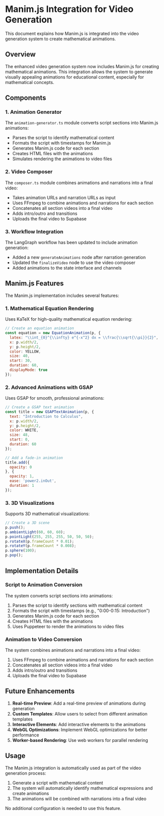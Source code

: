 # Manim.js Integration for Video Generation

This document explains how Manim.js is integrated into the video generation system to create mathematical animations.

## Overview

The enhanced video generation system now includes Manim.js for creating mathematical animations. This integration allows the system to generate visually appealing animations for educational content, especially for mathematical concepts.

## Components

### 1. Animation Generator

The `animation-generator.ts` module converts script sections into Manim.js animations:

- Parses the script to identify mathematical content
- Formats the script with timestamps for Manim.js
- Generates Manim.js code for each section
- Creates HTML files with the animations
- Simulates rendering the animations to video files

### 2. Video Composer

The `composer.ts` module combines animations and narrations into a final video:

- Takes animation URLs and narration URLs as input
- Uses FFmpeg to combine animations and narrations for each section
- Concatenates all section videos into a final video
- Adds intro/outro and transitions
- Uploads the final video to Supabase

### 3. Workflow Integration

The LangGraph workflow has been updated to include animation generation:

- Added a new `generateAnimations` node after narration generation
- Updated the `finalizeVideo` node to use the video composer
- Added animations to the state interface and channels

## Manim.js Features

The Manim.js implementation includes several features:

### 1. Mathematical Equation Rendering

Uses KaTeX for high-quality mathematical equation rendering:

```javascript
// Create an equation animation
const equation = new EquationAnimation(p, {
  latex: "\\int_{0}^{\\infty} e^{-x^2} dx = \\frac{\\sqrt{\\pi}}{2}",
  x: p.width/2,
  y: p.height/2,
  color: YELLOW,
  size: 40,
  start: 30,
  duration: 60,
  displayMode: true
});
```

### 2. Advanced Animations with GSAP

Uses GSAP for smooth, professional animations:

```javascript
// Create a GSAP text animation
const title = new GSAPTextAnimation(p, {
  text: "Introduction to Calculus",
  x: p.width/2,
  y: p.height/2,
  color: WHITE,
  size: 48,
  start: 0,
  duration: 60
});

// Add a fade-in animation
title.add({
  opacity: 0
}, {
  opacity: 1,
  ease: 'power2.inOut',
  duration: 1
});
```

### 3. 3D Visualizations

Supports 3D mathematical visualizations:

```javascript
// Create a 3D scene
p.push();
p.ambientLight(60, 60, 60);
p.pointLight(255, 255, 255, 50, 50, 50);
p.rotateX(p.frameCount * 0.01);
p.rotateY(p.frameCount * 0.008);
p.sphere(100);
p.pop();
```

## Implementation Details

### Script to Animation Conversion

The system converts script sections into animations:

1. Parses the script to identify sections with mathematical content
2. Formats the script with timestamps (e.g., "0:00-0:15: Introduction")
3. Generates Manim.js code for each section
4. Creates HTML files with the animations
5. Uses Puppeteer to render the animations to video files

### Animation to Video Conversion

The system combines animations and narrations into a final video:

1. Uses FFmpeg to combine animations and narrations for each section
2. Concatenates all section videos into a final video
3. Adds intro/outro and transitions
4. Uploads the final video to Supabase

## Future Enhancements

1. **Real-time Preview**: Add a real-time preview of animations during generation
2. **Custom Templates**: Allow users to select from different animation templates
3. **Interactive Elements**: Add interactive elements to the animations
4. **WebGL Optimizations**: Implement WebGL optimizations for better performance
5. **Worker-based Rendering**: Use web workers for parallel rendering

## Usage

The Manim.js integration is automatically used as part of the video generation process:

1. Generate a script with mathematical content
2. The system will automatically identify mathematical expressions and create animations
3. The animations will be combined with narrations into a final video

No additional configuration is needed to use this feature.
